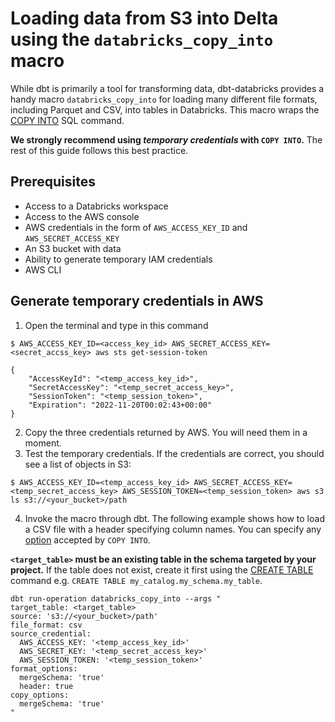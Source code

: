 # Loading data from S3 into Delta using the `databricks_copy_into` macro

While dbt is primarily a tool for transforming data, dbt-databricks provides a handy macro `databricks_copy_into` for loading many different file formats, including Parquet and CSV, into tables in Databricks. This macro wraps the [COPY INTO](https://docs.databricks.com/sql/language-manual/delta-copy-into.html) SQL command.

**We strongly recommend using _temporary credentials_ with `COPY INTO`.** The rest of this guide follows this best practice.

## Prerequisites
- Access to a Databricks workspace
- Access to the AWS console
- AWS credentials in the form of `AWS_ACCESS_KEY_ID` and `AWS_SECRET_ACCESS_KEY`
- An S3 bucket with data
- Ability to generate temporary IAM credentials
- AWS CLI

## Generate temporary credentials in AWS

1. Open the terminal and type in this command

```
$ AWS_ACCESS_KEY_ID=<access_key_id> AWS_SECRET_ACCESS_KEY=<secret_accss_key> aws sts get-session-token

{
    "AccessKeyId": "<temp_access_key_id>",
    "SecretAccessKey": "<temp_secret_access_key>",
    "SessionToken": "<temp_session_token>",
    "Expiration": "2022-11-20T00:02:43+00:00"
}
```

2. Copy the three credentials returned by AWS. You will need them in a moment.
3. Test the temporary credentials. If the credentials are correct, you should see a list of objects in S3:

```
$ AWS_ACCESS_KEY_ID=<temp_access_key_id> AWS_SECRET_ACCESS_KEY=<temp_secret_access_key> AWS_SESSION_TOKEN=<temp_session_token> aws s3 ls s3://<your_bucket>/path
```

4. Invoke the macro through dbt. The following example shows how to load a CSV file with a header specifying column names. You can specify any [option](https://docs.databricks.com/sql/language-manual/delta-copy-into.html#parameters) accepted by `COPY INTO`.

**`<target_table>` must be an existing table in the schema targeted by your project.** If the table does not exist, create it first using the [CREATE TABLE](https://docs.databricks.com/sql/language-manual/sql-ref-syntax-ddl-create-table.html) command e.g. `CREATE TABLE my_catalog.my_schema.my_table`.

```
dbt run-operation databricks_copy_into --args "
target_table: <target_table>
source: 's3://<your_bucket>/path'
file_format: csv
source_credential:
  AWS_ACCESS_KEY: '<temp_access_key_id>'
  AWS_SECRET_KEY: '<temp_secret_access_key>'
  AWS_SESSION_TOKEN: '<temp_session_token>'
format_options:
  mergeSchema: 'true'
  header: true
copy_options:
  mergeSchema: 'true'
"
```
